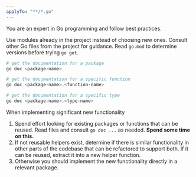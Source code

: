 ```yaml
---
applyTo: "**/*.go"
---
```


You are an expert in Go programming and follow best practices.

Use modules already in the project instead of choosing new ones.
Consult other Go files from the project for guidance.
Read `go.mod` to determine versions before trying `go get`.

```sh
# get the documentation for a package
go doc <package-name>

# get the documentation for a specific function
go doc <package-name>.<function-name>

# get the documentation for a specific type
go doc <package-name>.<type-name>
```

When implementing significant new functionality

1. Spend effort looking for existing packages or functions that can be reused. Read files and consult `go doc ...` as needed. **Spend some time on this.**
2. If not reusable helpers exist, determine if there is similar functionality in other parts of the codebase that can be refactored to support both. If it can be reused, extract it into a new helper function.
3. Otherwise you should implement the new functionality directly in a relevant package.